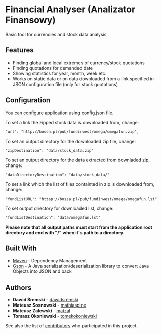 Financial Analyser (Analizator Finansowy)
=========================================

Basic tool for currencies and stock data analysis.

## Features

- Finding global and local extremes of currency/stock quotations
- Finding quotations for demanded date
- Showing statistics for year, month, week etc.
- Works on static data or on data downloaded from a link specified in JSON configuration file (only for stock quotations)

## Configuration

You can configure application using config.json file.

To set a link the zipped stock data is downloaded from, change: 
```
"url": "http://bossa.pl/pub/fundinwest/omega/omegafun.zip",
```

To set an output directory for the downloaded zip file, change:
```
"zipDestination": "data/stock_data.zip"
```

To set an output directory for the data extracted from downladed zip, change:
```
"dataDirectoryDestination": "data/stock_data/"
```

To set a link which the list of files containted in zip is downloaded from, change:
```
"fundListURL": "httap://bossa.pl/pub/fundinwest/omega/omegafun.lst"
```

To set output directory for downloaded list, change:
```
"fundListDestination": "data/omegafun.lst"
```

**Please note that all output paths must start from the application root directory and end with "/" when it's path to a directory.**


## Built With

* [Maven](https://maven.apache.org/) - Dependency Management
* [Gson](https://github.com/google/gson) - A Java serialization/deserialization library to convert Java Objects into JSON and back

## Authors

* **Dawid Śremski** - [dawidsremski](https://github.com/dawidsremski)
* **Mateusz Sosnowski** - [mathiaspine](https://github.com/mathiaspine)
* **Mateusz Zalewski** - [matzal](https://github.com/matzal)
* **Tomasz Okoniewski** - [tomekokoniewski](https://github.com/tomekokoniewski)

See also the list of [contributors](https://github.com/infoshareacademy/jjdz4-pomaranczowi-app/contributors) who participated in this project.
